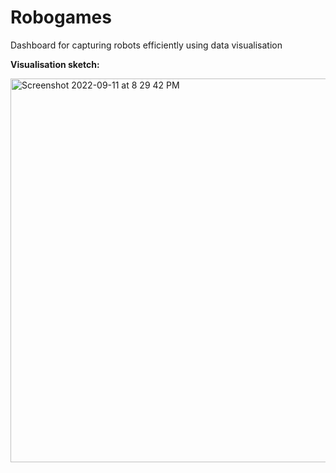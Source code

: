 # Robogames
Dashboard for capturing robots efficiently using data visualisation

**Visualisation sketch:**


<img width="614" alt="Screenshot 2022-09-11 at 8 29 42 PM" src="https://user-images.githubusercontent.com/5307694/189555979-af4624d1-5c23-4431-bfc4-8f39fa831487.png">
